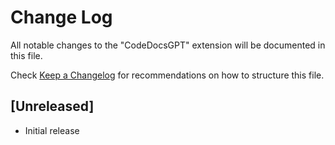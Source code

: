 # Change Log

All notable changes to the "CodeDocsGPT" extension will be documented in this file.

Check [Keep a Changelog](http://keepachangelog.com/) for recommendations on how to structure this file.

## [Unreleased]

- Initial release
